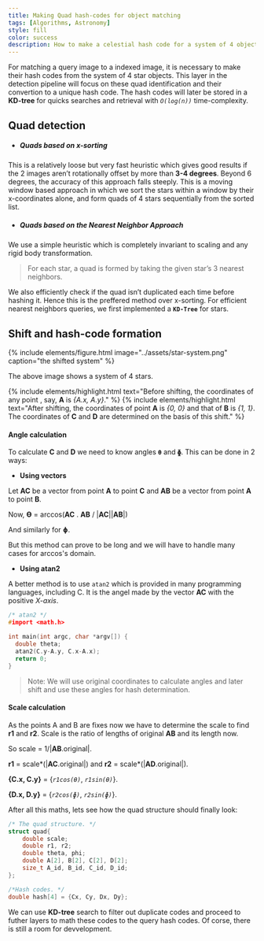 ```yaml
---
title: Making Quad hash-codes for object matching
tags: [Algorithms, Astronomy]
style: fill
color: success
description: How to make a celestial hash code for a system of 4 objects.
---
```


For matching a query image to a indexed image, it is necessary to make 
their hash codes from the system of 4 star objects. This layer in the 
detection pipeline will focus on these quad identification and their 
convertion to a unique hash code. The hash codes will later be stored 
in a **KD-tree** for quicks searches and retrieval with *`O(log(n))`* time-complexity.



## Quad detection


- ##### Quads based on x-sorting

This is a relatively loose but very fast heuristic which gives good results 
if the 2 images aren’t rotationally offset by more than **3-4 degrees**. 
Beyond 6 degrees, the accuracy of this approach falls steeply. This is a moving window
based approach in which we sort the stars within a window by their x-coordinates alone, 
and form quads of 4 stars sequentially from the sorted list.


- ##### Quads based on the Nearest Neighbor Approach

We use a simple heuristic which is completely invariant to scaling 
and any rigid body transformation.

> For each star, a quad is formed by taking the given star’s 3 nearest neighbors.

We also efficiently check if the quad isn’t duplicated each time before hashing it. 
Hence this is the preffered method over x-sorting.
For efficient nearest neighbors queries, we first implemented a **`KD-Tree`** for stars.


## Shift and hash-code formation

{% include elements/figure.html image="../assets/star-system.png" caption="the shifted system" %}

The above image shows a system of 4 stars. 

{% include elements/highlight.html text="Before shifting, the coordinates of any point , say, **A**  is *{A.x, A.y}*." %}
{% include elements/highlight.html text="After shifting, the coordinates of point **A**  is *{0, 0}* and that of 
**B** is *{1, 1}*. The coordinates of **C** and **D** are determined on the basis of this shift." %}



#### Angle calculation

To calculate **C** and **D** we need to know angles **`Ɵ`** and **`ɸ`**. This can be done in 2 ways:

- **Using vectors**

Let **AC**  be a vector from point **A** to point **C** and **AB**  be a vector from point **A** to point **B**.

Now, **Ɵ** = arccos(**AC** . **AB** / \|**AC**\|\|**AB**\|)

And similarly for **ɸ**.

But this method can prove to be long and we will have to handle many cases for arccos's domain.

- **Using atan2**

A better method is to use `atan2` which is provided in many programming languages, including C. 
It is the angel made by the vector **AC** with the positive *X-axis*.

```c
/* atan2 */
#import <math.h>

int main(int argc, char *argv[]) {
  double theta;
  atan2(C.y-A.y, C.x-A.x);
  return 0;
}
```

> Note: We will use original coordinates to calculate angles and later shift and use these angles for hash determination.

#### Scale calculation

As the points A and B are fixes now we have to determine the scale to find **r1** and **r2**. 
Scale is the ratio of lengths of original **AB** and its length now. 

So scale = 1/\|**AB**.original\|.

**r1** = scale*(\|**AC**.original\|) and **r2** = scale*(\|**AD**.original\|).

**{C.x, C.y}** = {*`r1cos(Ɵ)`*, *`r1sin(Ɵ)`*}. 

**{D.x, D.y}** = {*`r2cos(ɸ)`*, *`r2sin(ɸ)`*}.

After all this maths, lets see how the quad structure should finally look:

```c
/* The quad structure. */
struct quad{
    double scale;
    double r1, r2;
    double theta, phi;
    double A[2], B[2], C[2], D[2];
    size_t A_id, B_id, C_id, D_id;
};

/*Hash codes. */
double hash[4] = {Cx, Cy, Dx, Dy};
```

We can use __KD-tree__ search to filter out duplicate codes and proceed to futher layers to math these codes to 
the query hash codes. Of corse, there is still a room for devvelopment.